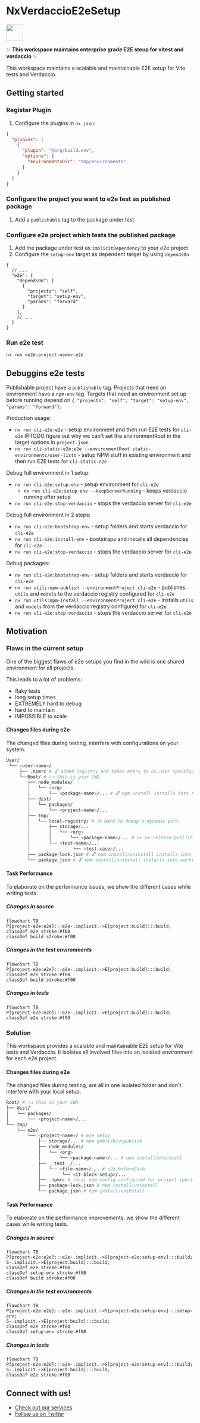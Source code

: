 # NxVerdaccioE2eSetup

<a alt="Nx logo" href="https://nx.dev" target="_blank" rel="noreferrer"><img src="https://raw.githubusercontent.com/nrwl/nx/master/images/nx-logo.png" width="45"></a>

✨ **This workspace maintains enterprise grade E2E steup for vitest and verdaccio** ✨

This workspace maintains a scalable and maintainable E2E setup for Vite tests and Verdaccio.

## Getting started 

### Register Plugin

1. Configure the plugins in `nx.json`:

```json
{
  "plugins": [
    {
      "plugin": "@org/build.env",
      "options": {
        "environmentsDir": "tmp/environments"
      }
    }
  ]
}
```

### Configure the project you want to e2e test as published package

1. Add a `publishable` tag to the package under test

### Configure e2e project which tests the published package

1. Add the package under test as `implicitDependency` to your e2e project
2. Configure the `setup-env` target as dependent target by using `dependsOn` 

```jsonc
{
  // ...
  "e2e": {
    "dependsOn": [
      {
        "projects": "self",
        "target": "setup-env",
        "params": "forward"
      }
    ],
    // ...
  }
}
```

### Run e2e test

`nx run <e2e-project-name>:e2e`


## Debuggins e2e tests

Publishable project have a `publishable` tag.
Projects that need an environment have a `npm-env` tag.
Targets that need an environment set up before running depend on `{ "projects": "self", "target": "setup-env", "params": "forward"}`.

Production usage:

- `nx run cli-e2e:e2e` - setup environment and then run E2E tests for `cli-e2e`
  @TODO figure out why we can't set the environmentRoot in the target options in `project.json`
- `nx run cli-static-e2e:e2e --environmentRoot static-environments/user-lists` - setup NPM stuff in existing environment and then run E2E tests for `cli-static-e2e`

Debug full environment in 1 setup:

- `nx run cli-e2e:setup-env` - setup environment for `cli-e2e`
  - `nx run cli-e2e:setup-env --keepServerRunning` - keeps verdaccio running after setup
- `nx run cli-e2e:stop-verdaccio` - stops the verdaccio server for `cli-e2e`

Debug full environment in 2 steps:

- `nx run cli-e2e:bootstrap-env` - setup folders and starts verdaccio for `cli-e2e`
- `nx run cli-e2e:install-env` - bootstraps and installs all dependencies for `cli-e2e`
- `nx run cli-e2e:stop-verdaccio` - stops the verdaccio server for `cli-e2e`

Debug packages:

- `nx run cli-e2e:bootstrap-env` - setup folders and starts verdaccio for `cli-e2e`
- `nx run utils:npm-publish --environmentProject cli-e2e` - publishes `utils` and `models` to the verdaccio registry configured for `cli-e2e`
- `nx run utils:npm-install --environmentProject cli-e2e` - installs `utils` and `models` from the verdaccio registry configured for `cli-e2e`
- `nx run cli-e2e:stop-verdaccio` - stops the verdaccio server for `cli-e2e`
  

## Motivation

### Flaws in the current setup

One of the biggest flaws of e2e setups you find in the wild is one shared environment for all projects.

This leads to a lot of problems:

- flaky tests
- long setup times
- EXTREMELY hard to debug
- hard to maintain
- IMPOSSIBLE to scale

#### Changes files during e2e

The changed files during testing, interfere with configurations on your system.

```sh
User/
 └── <user-name>/
     ├── .npmrc # 🔓 added registry and token entry to OS user specific npm config
     └──Root/ # 👈 this is your CWD
        ├── node_modules/
        │   └── <org>
        │       └── <package-name>/... # 🔓 npm install installs into repository folder
        ├── dist/
        │   └── packages/
        │       └── <project-name>/...
        ├── tmp/
        │   └── local-registry/ # 😓 hard to debug a dynamic port
        │       ├── storage/...
        │       │   └── <org>
        │       │       └── <package-name>/... # nx nx-release-publish saves the package's tarball here
        │       └── <test-name>/...
        │                └── <test-case>/...
        ├── package-lock.json # 🔓 npm install/uninstall installs into workspace root
        └── package.json # 🔓 npm install/uninstall installs into workspace root
```

#### Task Performance

To elaborate on the performance issues, we show the different cases while writing tests.

##### Changes in source

```mermaid
flowchart TB
P[project-e2e:e2e]:::e2e-.implicit.->E[project:build]:::build;
classDef e2e stroke:#f00
classDef build stroke:#f00
```

##### Changes in the test environments

```mermaid
flowchart TB
P[project-e2e:e2e]:::e2e-.implicit.->E[project:build]:::build;
classDef e2e stroke:#f00
classDef build stroke:#f00
```

##### Changes in tests

```mermaid
flowchart TB
P[project-e2e:e2e]:::e2e-.implicit.->E[project:build]:::build;
classDef e2e stroke:#f00
```

### Solution

This workspace provides a scalable and maintainable E2E setup for Vite tests and Verdaccio.
It isolates all involved files into an isolated environment for each e2e project.

#### Changes files during e2e

The changed files during testing, are all in one isolated folder and don't interfere with your local setup.

```sh
Root/ # 👈 this is your CWD
├── dist/
│   └── packages/
│       └── <project-name>/...
└── tmp/
    └── e2e/
        └── <project-name>/ # e2e setup
            ├── storage/... # npm publish/unpublish
            ├── node_modules/
            │   └── <org>
            │       └── <package-name>/... # npm install/uninstall
            ├── __test__/...
            │   └── <file-name>/... # e2e beforeEach
            │        └── <it-block-setup>/...
            ├── .npmrc # local npm config configured for project specific verdaccio registry
            ├── package-lock.json # npm install/uninstall
            └── package.json # npm install/uninstall
```

#### Task Performance

To elaborate on the performance improvements, we show the different cases while writing tests.

##### Changes in source

```mermaid
flowchart TB
P[project-e2e:e2e]:::e2e-.implicit.->S[project-e2e:setup-env]:::build;
S-.implicit.->E[project:build]:::build;
classDef e2e stroke:#f00
classDef setup-env stroke:#f00
classDef build stroke:#f00
```

##### Changes in the test environments

```mermaid
flowchart TB
P[project-e2e:e2e]:::e2e-.implicit.->S[project-e2e:setup-env]:::setup-env;
S-.implicit.->E[project:build]:::build;
classDef e2e stroke:#f00
classDef setup-env stroke:#f00
```

##### Changes in tests

```mermaid
flowchart TB
P[project-e2e:e2e]:::e2e-.implicit.->S[project-e2e:setup-env]:::build;
S-.implicit.->E[project:build]:::build;
classDef e2e stroke:#f00
```

## Connect with us!

- [Check out our services](https://push-based.io)
- [Follow us on Twitter](https://twitter.com/pushbased)
